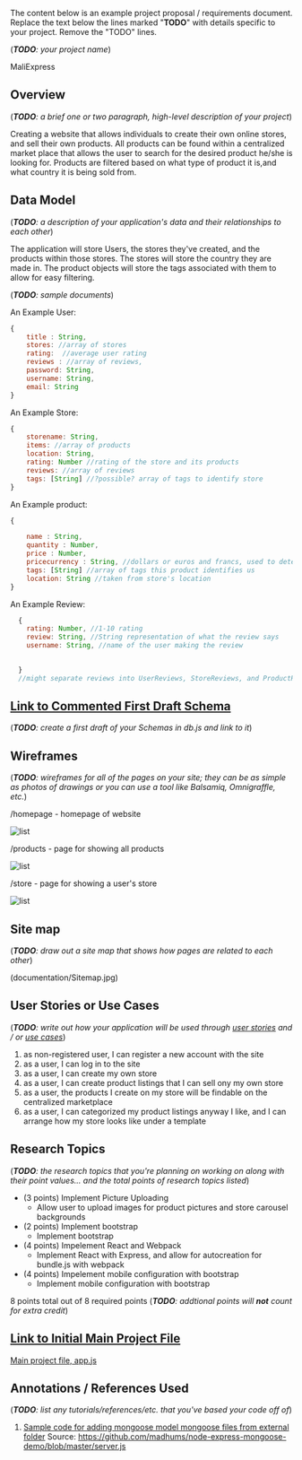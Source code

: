 The content below is an example project proposal / requirements document. Replace the text below the lines marked "__TODO__" with details specific to your project. Remove the "TODO" lines.

(___TODO__: your project name_)

MaliExpress


## Overview

(___TODO__: a brief one or two paragraph, high-level description of your project_)

Creating a website that allows individuals to create their own online stores, and sell their own products.
All products can be found within a centralized market place that allows the user to search for the desired product he/she is looking for. Products are filtered based on what type of product it is,and what country it is being sold from.


## Data Model

(___TODO__: a description of your application's data and their relationships to each other_) 

The application will store Users, the stores they've created, and the products within those stores.
The stores will store the country they are made in.
The product objects will store the tags associated with them to allow for easy filtering.


(___TODO__: sample documents_)

An Example User:

```javascript
{
    title : String,
    stores: //array of stores
    rating:  //average user rating
    reviews : //array of reviews,
    password: String,
    username: String,
    email: String
}
```

An Example Store:

```javascript
{
    storename: String,
    items: //array of products
    location: String,
    rating: Number //rating of the store and its products
    reviews: //array of reviews
    tags: [String] //?possible? array of tags to identify store
}
```

An Example product:

```javascript
{

    name : String,
    quantity : Number,
    price : Number,
    pricecurrency : String, //dollars or euros and francs, used to determine conversion rates for different users*might not implement this*
    tags: [String] //array of tags this product identifies us
    location: String //taken from store's location
}
```

An Example Review:
```javascript
  {
    rating: Number, //1-10 rating
    review: String, //String representation of what the review says
    username: String, //name of the user making the review  

    
  }
  //might separate reviews into UserReviews, StoreReviews, and ProductReviews, with  different attributes for each

```



## [Link to Commented First Draft Schema](db.js) 

(___TODO__: create a first draft of your Schemas in db.js and link to it_)

## Wireframes

(___TODO__: wireframes for all of the pages on your site; they can be as simple as photos of drawings or you can use a tool like Balsamiq, Omnigraffle, etc._)

/homepage - homepage of website

![list](documentation/homepage.jpg)

/products - page for showing all products

![list](documentation/product-lists.jpg)

/store - page for showing a user's store

![list](documentation/store_page.jpg)

## Site map

(___TODO__: draw out a site map that shows how pages are related to each other_)

(documentation/Sitemap.jpg)

## User Stories or Use Cases

(___TODO__: write out how your application will be used through [user stories](http://en.wikipedia.org/wiki/User_story#Format) and / or [use cases](https://www.mongodb.com/download-center?jmp=docs&_ga=1.47552679.1838903181.1489282706#previous)_)

1. as non-registered user, I can register a new account with the site
2. as a user, I can log in to the site
3. as a user, I can create my own store
4. as a user, I can create product listings that I can sell ony my own store
5. as a user, the products I create on my store will be findable on the centralized marketplace
6. as a user, I can categorized my product listings anyway I like, and I can arrange how my store looks like under a template


## Research Topics

(___TODO__: the research topics that you're planning on working on along with their point values... and the total points of research topics listed_)

* (3 points) Implement Picture Uploading
    * Allow user to upload images for product pictures and store carousel backgrounds
* (2 points) Implement bootstrap
    * Implement bootstrap
* (4 points) Impelement React and Webpack
    * Implement React with Express, and allow for autocreation for bundle.js with webpack
* (4 points) Impelement mobile configuration with bootstrap
    * Implement mobile configuration with bootstrap


8 points total out of 8 required points (___TODO__: addtional points will __not__ count for extra credit_)


## [Link to Initial Main Project File](app.js) 

[Main project file, app.js](app.js)

## Annotations / References Used

(___TODO__: list any tutorials/references/etc. that you've based your code off of_)

1. [Sample code for adding mongoose model mongoose files from external folder](app.js#L14)
Source: https://github.com/madhums/node-express-mongoose-demo/blob/master/server.js 
